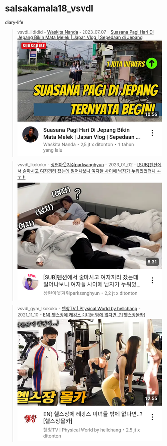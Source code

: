 # salsakamala18_vsvdl
diary-life
> vsvdl_lididid - [Waskita Nanda](https://m.youtube.com/@WaskitaNandaOfficial) - 2023_07_07 - [Suasana Pagi Hari Di Jepang Bikin Mata Melek | Japan Vlog | Sepedaan di Jepang](https://youtu.be/weg-m0qD0l4) <img src="media/weg-m0qD0l4/Screenshot_2024-11-17-21-19-16-05.png">


> vsvdl_lkokoko - [상현아웃겨줘parksanghyun](https://m.youtube.com/@Parksanghyun) - 2023_01_02 - [[SUB]펜션에서 술마시고 여자끼리 잤는데 일어나보니 여자들 사이에 남자가 누워있었더니 ㅗㅜㅑ](https://youtu.be/g8tiyPv_nxQ) <img src="media/g8tiyPv_nxQ/Screenshot_2024-11-15-15-16-25-78.png">


> vsvdl_gym_lkokoko - [헬창TV | Physical World by hellchang](https://m.youtube.com/@%ED%97%AC%EC%B0%BDTV) - 2021_11_10 - [EN) 헬스장에 레깅스 미녀들 밖에 없다면..? [헬스장몰카]](https://youtu.be/kWOp1sJnatA) <img src="media/kWOp1sJnatA/Screenshot_2024-11-15-15-22-56-45.png">

